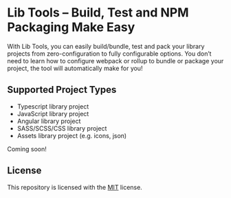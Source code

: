 # Lib Tools – Build, Test and NPM Packaging Make Easy

With Lib Tools, you can easily build/bundle, test and pack your library projects from zero-configuration to fully configurable options. You don’t need to learn how to configure webpack or rollup to bundle or package your project, the tool will automatically make for you!

## Supported Project Types

* Typescript library project
* JavaScript library project
* Angular library project
* SASS/SCSS/CSS library project
* Assets library project (e.g. icons, json)

Coming soon!

## License

This repository is licensed with the [MIT](https://github.com/DagonMetric/lib-tools/blob/master/LICENSE) license.
